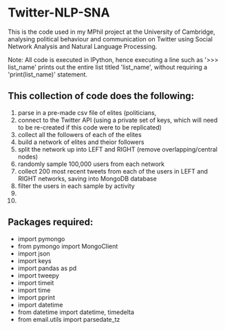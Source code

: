 # Twitter-NLP-SNA
This is the code used in my MPhil project at the University of Cambridge, analysing political behaviour and communication on Twitter using Social Network Analysis and Natural Language Processing. 

Note: 
All code is executed in IPython, hence executing a line such as '>>> list_name' prints out the entire list titled 'list_name', without requiring a 'print(list_name)' statement. 

## This collection of code does the following: 
  1. parse in a pre-made csv file of elites (politicians, 
  2. connect to the Twitter API (using a private set of keys, which will need to be re-created if this code were to be replicated) 
  3. collect all the followers of each of the elites
  4. build a network of elites and theior followers 
  5. split the network up into LEFT and RIGHT (remove overlapping/central nodes)
  6. randomly sample 100,000 users from each network 
  7. collect 200 most recent tweets from each of the users in LEFT and RIGHT networks, saving into MongoDB database 
  8. filter the users in each sample by activity 
  9. 
  10. 
  
## Packages required: 
- import pymongo
- from pymongo import MongoClient
- import json 
- import keys
- import pandas as pd
- import tweepy
- import timeit
- import time
- import pprint
- import datetime
- from datetime import datetime, timedelta
- from email.utils import parsedate_tz
